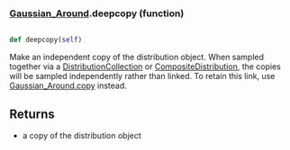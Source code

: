 ### [Gaussian_Around](Gaussian_Around.md).deepcopy (function)


```py

def deepcopy(self)

```



Make an independent copy of the distribution object.  When sampled together
via a [DistributionCollection](DistributionCollection.md) or [CompositeDistribution](CompositeDistribution.md), the copies
will be sampled independently rather than linked.  To retain this link,
use [Gaussian_Around.copy](Gaussian_Around.copy.md) instead.

Returns
----------
* a copy of the distribution object

